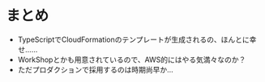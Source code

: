 # まとめ

- TypeScriptでCloudFormationのテンプレートが生成されるの、ほんとに幸せ……
- WorkShopとかも用意されているので、AWS的にはやる気満々なのか？
- ただプロダクションで採用するのは時期尚早か…

